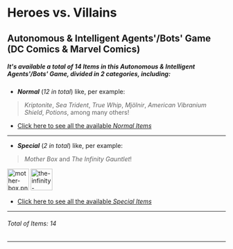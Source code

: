 # Heroes vs. Villains
## Autonomous & Intelligent Agents'/Bots' Game (DC Comics & Marvel Comics)

##### It's available a total of _14 Items_ in this _Autonomous & Intelligent Agents'/Bots' Game_, divided in _2 categories_, including:
* **_Normal_** (_12 in total_) like, per example:
> _Kriptonite_, _Sea Trident_, _True Whip_, _Mjölnir_, _American Vibranium Shield_, _Potions_, among many others!

* [Click here to see all the available _Normal Items_](https://github.com/rubenandrebarreiro/heroes-vs-villains-autonomous-intelligent-agents-bots-game/tree/master/assets/sprites/items/normals)

***

* **_Special_** (_2 in total_) like, per example:
> _Mother Box_ and _The Infinity Gauntlet_!

<a href="https://raw.githubusercontent.com/rubenandrebarreiro/heroes-vs-villains-autonomous-intelligent-agents-bots-game/master/assets/sprites/items/specials/mother-box.png"><img src="https://raw.githubusercontent.com/rubenandrebarreiro/heroes-vs-villains-autonomous-intelligent-agents-bots-game/master/assets/sprites/items/specials/mother-box.png" alt="mother-box.png" width="50" height="50" /></a>
<a href="https://raw.githubusercontent.com/rubenandrebarreiro/heroes-vs-villains-autonomous-intelligent-agents-bots-game/master/assets/sprites/items/specials/the-infinity-gauntlet.png"><img src="https://raw.githubusercontent.com/rubenandrebarreiro/heroes-vs-villains-autonomous-intelligent-agents-bots-game/master/assets/sprites/items/specials/the-infinity-gauntlet.png" alt="the-infinity-gauntlet.png" width="50" height="50" /></a>

* [Click here to see all the available _Special Items_](https://github.com/rubenandrebarreiro/heroes-vs-villains-autonomous-intelligent-agents-bots-game/tree/master/assets/sprites/items/specials)

***

###### Total of Items: 14

***
